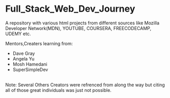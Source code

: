 # Full_Stack_Web_Dev_Journey
A repository with various html projects from different sources like Mozilla Developer Network(MDN), YOUTUBE, COURSERA, FREECODECAMP, UDEMY etc.


Mentors,Creaters learning from:
<ul>
<li>Dave Gray</li>
<li>Angela Yu</li>
<li>Mosh Hamedani</li>
<li>SuperSimpleDev</li>
</ul>
<br>
Note:
Several Others Creators were refrenced from along the way but citing all of those great individuals was just not possible.

